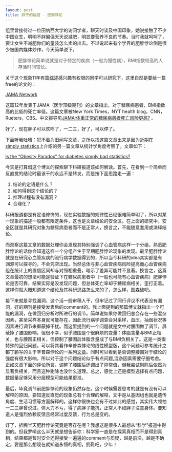 ```yaml
---
layout: post
title: 胖子的福音 - 肥胖悖论
---
```

组里曾接待过一位田纳西大学的访问学者，聊天时谈及中国印象，她说接触了不少中国女生，明明不胖偏偏天天说减肥，明显要营养不良的节奏。当时我就呵呵了，要让女生不减肥你们的童装怎么卖的出去。不过说起来有个学界的肥胖悖论倒是很少被国内媒体炒作，今天简单说下。

> 肥胖悖论简单说就是对于特定的疾病（一般为慢性病），BMI指数较高的人存活时间较长。

关于这个现象11年有篇[综述](http://www.tandfonline.com/doi/abs/10.1080/02640414.2011.553965?journalCode=rjsp20#.UsyyNTwW15Q)感兴趣有权限的同学可以研究下，这里自然是要给一篇free的论文的：

[JAMA Network](http://jama.jamanetwork.com/article.aspx?articleid=1309174)

这篇12年发表于JAMA（医学顶级期刊）的文章指出，对于糖尿病患者，BMI指数高的比低的死亡率低。这篇文章被New York Times，NYT health blog，CNN，Rueters，CBS。中文报导见[JAMA:体重正常的糖尿病患者死亡风险更高?](http://news.medlive.cn/all/info-news/show-43230_97.html) 。

好了，现在胖子可以欢呼了，一二三，好了，可以停了。

下面听我吐嘈：犯不着为旧闻写文章，之所以找这篇文章出来是因为近期在[simply statistics](http://simplystatistics.org/2013/12/15/sunday-datastatistics-link-roundup-121513/)上介绍的另一篇文章从统计学角度考察了。文章如下：

[Is the “Obesity Paradox” for diabetes simply bad statistics?](http://www.biasedtransmission.org/2013/12/is-the-obesity-paradox-for-diabetes-simply-bad-statistics.html)


今天是打算借这个博文的探索聊下科研报道该如何解读。首先，在看到一个简单而反直觉的结论时最该干的永远不是转发，而是按下面思路走一遍：

1. 结论的定语是什么？
2. 如何得到这个结论的？
3. 推理过程有没有漏洞？
4. 合理化？

科研报道都是有定语修饰的，现在实验数据的规律性已经很难简单明了，所以对某一现象的描述一般都有限定条件，这也是文章结论的安全区。在上面的研究中，安全区就是其研究对象为糖尿病患者而不是正常人，换言之，不能随意套用或演绎结论。

而观察这篇文章的数据处理你会发现其特别强调了心血管病这样一个分组，熟悉肥胖悖论的话你会知道这样一个分组产生于早期肥胖悖论现象的发现。最早肥胖悖论就是在研究心血管疾病的流行病学数据得到的，所以当今科研的idea其实都是有渊源可以探寻的，不会凭空出现。当然总体与非心血管疾病风险提高而心血管疾病组在统计上的置信区间却与对照相重叠，暗示了差异可能并不显著。换言之，这篇文章最初的想法可能是验证下在糖尿病患者中（一般也可能有心血管疾病）肥胖悖论是否可靠，结果实际是没发现问题，但总体死亡率却于糖尿病相关，歪打正着。这样你就大概知道这个结论及其科研思路怎么来的了，怎么样，图森破吧。

接下来就是寻找漏洞，这个活一般审稿人干，但牢记过了同行评议不代表没有漏洞，好的期刊是接受发表后的comment的。我上面提到的那篇博文就指出一个可能的漏洞，在做回归分析时所进行的调节。简单说如果你做回归总会存在一些混杂因素，甚至采样本身就可能存在，因此流行病学调查会对采样，血压，抽烟状况等因素进行调节来屏蔽掉干扰。而这里提到的一个问题就是文中对腰围做了调节，屏蔽掉了腰围影响，但很不幸，似乎腰围是个很麻烦的变量：体脂含量与BMI正相关，也与腰围正相关，但控制了腰围后体脂含量成了与BMI负相关了。这是一类很特殊的回归问题，可以将其看作辛普森悖论的线性模型版，这个问题可参考统计之都丁鹏写的关于辛普森悖论的一系列[文章](http://cos.name/2012/03/causality1-simpson-paradox/)。同时可以看到是否调整腰围对于结论的强度有很大影响，所以对于这个问题结论似乎有点问题,混杂因素需要仔细考虑。正如文章下面的评论所言，调整了腰围后还调出了异常值，但我尝试剔除后依然为显著负相关，而且这种剔除也没什么道理。总之，感觉上还是模型选择有点问题，数据量足够采用分层模型可能结果更准。

最后，毕竟调节前肥胖悖论的现象仍然存在。这个时候需要思考的就是有没有可以解释的原因，要知道反直觉的现象总有个合理的解释，文中是从基因组也就是遗传角度、生活习惯等方面解释的。这样你很快也会有不过如此的感觉，其实伟大领袖一二三胖曾说过，体大力不亏，得了病胖子能抗，正常人不如胖子注意身体。要知道人是强烈依赖反馈且经常过度反馈，行为总是变的。

好了，折腾半天肥胖悖论究竟是否存在呢？我想这是很多人最想从“科学”报道中得到的。但我罗嗦这么半天就是想告诉你：科学家一直是在探索真相而不是得到真相，结果都是暂时安全还得接受一遍遍的comment与质疑，越是前沿，越是不确定。要是那么想现在就知道永恒的真相，扔鞋吧，少年！
